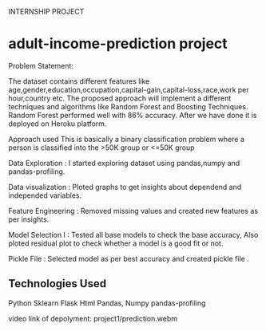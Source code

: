 <h> INTERNSHIP PROJECT </h>
# adult-income-prediction project

Problem Statement:

The dataset contains different features like age,gender,education,occupation,capital-gain,capital-loss,race,work per hour,country etc. The proposed approach will implement a different techniques and algorithms like Random Forest and Boosting Techniques. Random Forest performed well with 86% accuracy. After we have done it is deployed on Heroku platform.

Approach used
  This is basically a binary classification problem where a person is classified into the >50K group or <=50K group
 
 Data Exploration     : I started exploring dataset using pandas,numpy and pandas-profiling. 

 Data visualization   : Ploted graphs to get insights about dependend and independed variables. 

 Feature Engineering  :  Removed missing values and created new features as per insights.

 Model Selection I    : Tested all base models to check the base accuracy, Also ploted residual plot to check whether a model is a good fit or not.

 Pickle File          :  Selected model as per best accuracy and created pickle file .

## Technologies Used
Python
Sklearn
Flask
Html
Pandas, Numpy
pandas-profiling




video link of depolyment: project1/prediction.webm
